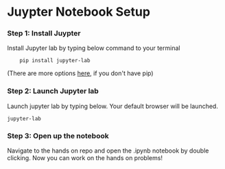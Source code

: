 # Juypter Notebook Setup

### Step 1: Install Juypter 
Install Jupyter lab by typing below command to your terminal

        pip install jupyter-lab
        
(There are more options [here](https://jupyter.org/install), if you don't have pip)

### Step 2: Launch Jupyter lab
Launch jupyter lab by typing below. Your default browser will be launched. 

    jupyter-lab 
    
### Step 3: Open up the notebook 

Navigate to the hands on repo and open the .ipynb notebook by double clicking.
Now you can work on the hands on problems!

 
